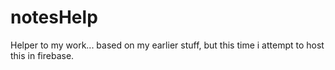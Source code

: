 # notesHelp
Helper to my work... based on my earlier stuff, but this time i attempt to host this in firebase.
